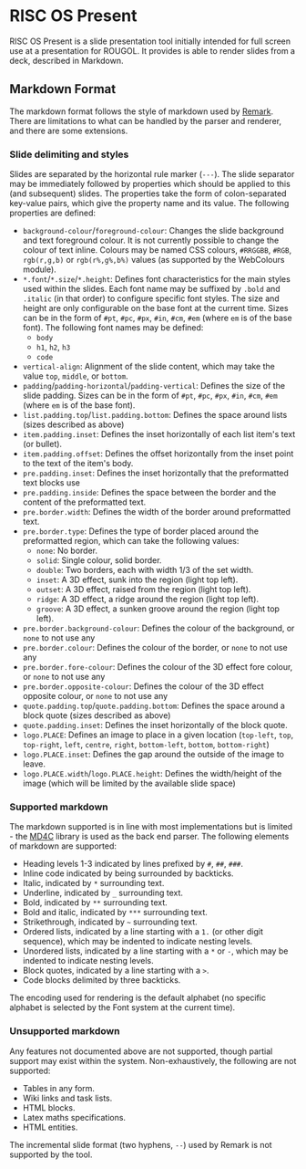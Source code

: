 # RISC OS Present

RISC OS Present is a slide presentation tool initially intended for full screen use at a presentation for ROUGOL. It provides is able to render slides from a deck, described in Markdown.

## Markdown Format

The markdown format follows the style of markdown used by [Remark](https://github.com/gnab/remark). There are limitations to what can be handled by the parser and renderer, and there are some extensions.

### Slide delimiting and styles

Slides are separated by the horizontal rule marker (`---`). The slide separator may be immediately
followed by properties which should be applied to this (and subsequent) slides. The properties take the form of colon-separated key-value pairs, which give the property name and its value. The following properties are defined:

* `background-colour`/`foreground-colour`: Changes the slide background and text foreground colour. It is not currently possible to change the colour of text inline. Colours may be named CSS colours, `#RRGGBB`, `#RGB`, `rgb(r,g,b)` or `rgb(r%,g%,b%)` values (as supported by the WebColours module).
* `*.font`/`*.size`/`*.height`: Defines font characteristics for the main styles used within the slides. Each font name may be suffixed by `.bold` and `.italic` (in that order) to configure specific font styles. The size and height are only configurable on the base font at the current time. Sizes can be in the form of `#pt`, `#pc`, `#px`, `#in`, `#cm`, `#em` (where `em` is of the base font). The following font names may be defined:
    * `body`
    * `h1`, `h2`, `h3`
    * `code`
* `vertical-align`: Alignment of the slide content, which may take the value `top`, `middle`, or `bottom`.
* `padding`/`padding-horizontal`/`padding-vertical`: Defines the size of the slide padding. Sizes can be in the form of `#pt`, `#pc`, `#px`, `#in`, `#cm`, `#em` (where `em` is of the base font).
* `list.padding.top`/`list.padding.bottom`: Defines the space around lists (sizes described as above)
* `item.padding.inset`: Defines the inset horizontally of each list item's text (or bullet).
* `item.padding.offset`: Defines the offset horizontally from the inset point to the text of the item's body.
* `pre.padding.inset`: Defines the inset horizontally that the preformatted text blocks use
* `pre.padding.inside`: Defines the space between the border and the content of the preformatted text.
* `pre.border.width`: Defines the width of the border around preformatted text.
* `pre.border.type`: Defines the type of border placed around the preformatted region, which can take the following values:
    * `none`: No border.
    * `solid`: Single colour, solid border.
    * `double`: Two borders, each with width 1/3 of the set width.
    * `inset`: A 3D effect, sunk into the region (light top left).
    * `outset`: A 3D effect, raised from the region (light top left).
    * `ridge`: A 3D effect, a ridge around the region (light top left).
    * `groove`: A 3D effect, a sunken groove around the region (light top left).
* `pre.border.background-colour`: Defines the colour of the background, or `none` to not use any
* `pre.border.colour`: Defines the colour of the border, or `none` to not use any
* `pre.border.fore-colour`: Defines the colour of the 3D effect fore colour, or `none` to not use any
* `pre.border.opposite-colour`: Defines the colour of the 3D effect opposite colour, or `none` to not use any
* `quote.padding.top`/`quote.padding.bottom`: Defines the space around a block quote (sizes described as above)
* `quote.padding.inset`: Defines the inset horizontally of the block quote.
* `logo.PLACE`: Defines an image to place in a given location (`top-left`, `top`, `top-right`, `left`, `centre`, `right`, `bottom-left`, `bottom`, `bottom-right`)
* `logo.PLACE.inset`: Defines the gap around the outside of the image to leave.
* `logo.PLACE.width`/`logo.PLACE.height`: Defines the width/height of the image (which will be limited by the available slide space)


### Supported markdown

The markdown supported is in line with most implementations but is limited - the [MD4C](https://github.com/mity/md4c) library is used as the back end parser. The following elements of markdown are supported:

* Heading levels 1-3 indicated by lines prefixed by `#`, `##`, `###`.
* Inline code indicated by being surrounded by backticks.
* Italic, indicated by `*` surrounding text.
* Underline, indicated by `_` surrounding text.
* Bold, indicated by `**` surrounding text.
* Bold and italic, indicated by `***` surrounding text.
* Strikethrough, indicated by `~` surrounding text.
* Ordered lists, indicated by a line starting with a `1.` (or other digit sequence), which may be indented to indicate nesting levels.
* Unordered lists, indicated by a line starting with a `*` or `-`, which may be indented to indicate nesting levels.
* Block quotes, indicated by a line starting with a `>`.
* Code blocks delimited by three backticks.

The encoding used for rendering is the default alphabet (no specific alphabet is selected by the Font system at the current time).

### Unsupported markdown

Any features not documented above are not supported, though partial support may exist within the system. Non-exhaustively, the following are not supported:

* Tables in any form.
* Wiki links and task lists.
* HTML blocks.
* Latex maths specifications.
* HTML entities.

The incremental slide format (two hyphens, `--`) used by Remark is not supported by the tool.

